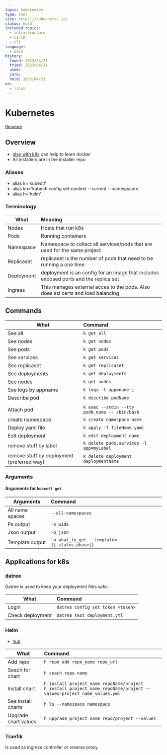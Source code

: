 ```yaml
---
topic: kubernetes
type: tool
site: https://kubernetes.io/
status: hold
included_topics:
  - infrastructure
  - CI/CD
  - cli
language:
  - bash
history:
  found: 2023/04/21
  tried: 2023/04/21
  used:
  core:
  hold: 2023/04/21
os:
  - linux
---
```


# Kubernetes
[Readme](../README.md)

## Overview
- [play with k8s](https://labs.play-with-k8s.com/) can help to learn docker
- All installers are in the installer repo
### Aliases
- alias k='kubectl'
- alias kn='kubectl config set-context --current --namespace='
- alias h='helm'

### Terminology
| What       | Meaning                                                                              |
| ---------- | :----------------------------------------------------------------------------------- |
| Nodes      | Hosts that run k8s                                                                   |
| Pods       | Running containers                                                                   |
| Namespace  | Namespace to collect all services/pods that are used for the same project            |
| Replicaset | replicaset is the number of pods that need to be running a one time                  |
| Deployment | deployment is an config for an image that includes exposed ports and the replica set |
| Ingress    | This manages external acces to the pods. Also does ssl certs and load balancing      |


## Commands


| What                                       | Command                                           |
| ------------------------------------------ | :------------------------------------------------ |
| See all                                    | ```k get all```                                   |
| See nodes                                  | ```k get nodes```                                 |
| See pods                                   | ```k get pods```                                  |
| See services                               | ```k get services```                              |
| See replicaset                             | ```k get replicaset```                            |
| See deployments                            | ```k get deployments```                           |
| See nodes                                  | ```k get nodes```                                 |
| See logs by appname                        | ```k logs -l app=name i```                        |
| Describe pod                               | ```k describe podName```                          |
|                                            |
| Attach pod                                 | ```k exec --stdin --tty podN_name -- /bin/bash``` |
| create namespace                           | ```k create namespace name```                     |
| Deploy yaml file                           | ```k apply -f fileName.yaml```                    |
| Edit deployment                            | ```k edit deployment name```                      |
| remove stuff by label                      | ```k delete pods,services -l app=myLabel```       |
| remove stuff by deployment (preferred way) | ```k delete deployment deploymentName```          |

### Arguments

#### Arguments for ```kubectl get```

| Arguments       | Command                                           |
| --------------- | :------------------------------------------------ |
| All name spaces | ```--all-namespaces```                            |
| Ps output       | ```-o wide```                                     |
| Json output     | ```-o json```                                     |
| Template output | ```-o what_to_get --template={{.status.phase}}``` |

## Applications for k8s

### datree
Datree is used to keep your deployment files safe.

| What             | Command                               |
| ---------------- | :------------------------------------ |
| Login            | ```datree config set token <token>``` |
| Check deployment | ```datree test deployment.yml```      |


### Helm
- [hub](https://artifacthub.io/)

| What                 | Command                                                                                                                           |
| -------------------- | :-------------------------------------------------------------------------------------------------------------------------------- |
| Add repo             | ```h repo add repo_name repo_url```                                                                                               |
| Seach for chart      | ```h seach repo name```                                                                                                           |
| Install chart        | ```h install project_name repoName/project``` <br> ```h install project_name repoName/project --values=project_name_values.yml``` |
| See install charts   | ```h ls --namespace namespace```                                                                                                  |
| Upgrade chart values | ```h upgrade project_name repo/project --values```                                                                                |




### Traefik
Is used as ingress controller or reverse proxy
